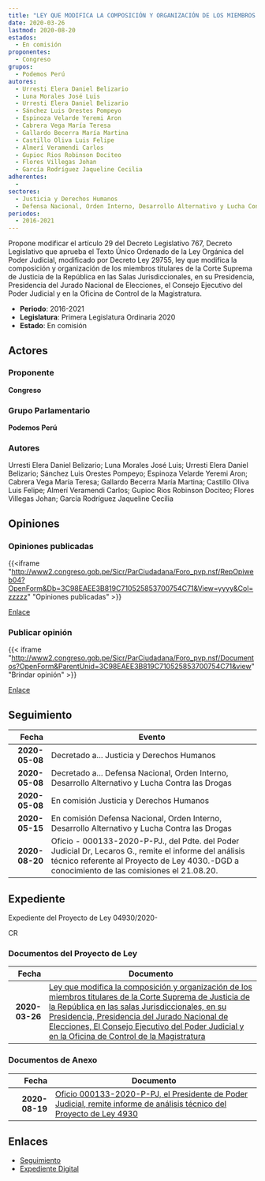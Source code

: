 ```yaml
---
title: "LEY QUE MODIFICA LA COMPOSICIÓN Y ORGANIZACIÓN DE LOS MIEMBROS TITULARES DE LA CORTE SUPREMA DE JUSTICIA DE LA REPÚBLICA EN LAS SALAS JURISDICCIONALES, EN SU PRESIDENCIA, PRESIDENCIA DEL JURADO NACIONAL DE ELECCIONES, EL CONSEJO EJECUTIVO DEL PODER JUDICIAL Y EN LA OFICINA DE CONTROL DE LA MAGISTATURA"
date: 2020-03-26
lastmod: 2020-08-20
estados: 
  - En comisión
proponentes: 
  - Congreso
grupos: 
  - Podemos Perú
autores: 
  - Urresti Elera Daniel Belizario
  - Luna Morales José Luis
  - Urresti Elera Daniel Belizario
  - Sánchez Luis Orestes Pompeyo
  - Espinoza Velarde Yeremi Aron
  - Cabrera Vega María Teresa
  - Gallardo Becerra María Martina
  - Castillo Oliva Luis Felipe
  - Almerí Veramendi Carlos
  - Gupioc Rios Robinson Dociteo
  - Flores Villegas Johan
  - García Rodríguez Jaqueline Cecilia
adherentes: 
  - 
sectores: 
  - Justicia y Derechos Humanos
  - Defensa Nacional, Orden Interno, Desarrollo Alternativo y Lucha Contra las Drogas
periodos: 
  - 2016-2021
---
```


Propone modificar el artículo 29 del Decreto Legislativo 767, Decreto Legislativo que aprueba el Texto Único Ordenado de la Ley Orgánica del Poder Judicial, modificado por Decreto Ley 29755, ley que modifica la composición y organización de los miembros titulares de la Corte Suprema de Justicia de la República en las Salas Jurisdiccionales, en su Presidencia, Presidencia del Jurado Nacional de Elecciones, el Consejo Ejecutivo del Poder Judicial y en la Oficina de Control de la Magistratura.

- **Periodo**: 2016-2021
- **Legislatura**: Primera Legislatura Ordinaria 2020
- **Estado**: En comisión

## Actores

### Proponente

**Congreso**

### Grupo Parlamentario

**Podemos Perú**

### Autores

Urresti Elera Daniel Belizario; Luna Morales José Luis; Urresti Elera Daniel Belizario; Sánchez Luis Orestes Pompeyo; Espinoza Velarde Yeremi Aron; Cabrera Vega María Teresa; Gallardo Becerra María Martina; Castillo Oliva Luis Felipe; Almerí Veramendi Carlos; Gupioc Rios Robinson Dociteo; Flores Villegas Johan; García Rodríguez Jaqueline Cecilia


## Opiniones

### Opiniones publicadas

{{<iframe "http://www2.congreso.gob.pe/Sicr/ParCiudadana/Foro_pvp.nsf/RepOpiweb04?OpenForm&Db=3C98EAEE3B819C710525853700754C71&View=yyyy&Col=zzzzz" "Opiniones publicadas" >}}

[Enlace](http://www2.congreso.gob.pe/Sicr/ParCiudadana/Foro_pvp.nsf/RepOpiweb04?OpenForm&Db=3C98EAEE3B819C710525853700754C71&View=yyyy&Col=zzzzz)
### Publicar opinión

{{< iframe "http://www2.congreso.gob.pe/Sicr/ParCiudadana/Foro_pvp.nsf/Documentos?OpenForm&ParentUnid=3C98EAEE3B819C710525853700754C71&view" "Brindar opinión" >}}

[Enlace](http://www2.congreso.gob.pe/Sicr/ParCiudadana/Foro_pvp.nsf/Documentos?OpenForm&ParentUnid=3C98EAEE3B819C710525853700754C71&view)

## Seguimiento

| Fecha | Evento |
|------:|--------|
| **2020-05-08** | Decretado a... Justicia y Derechos Humanos|
| **2020-05-08** | Decretado a... Defensa Nacional, Orden Interno, Desarrollo Alternativo y Lucha Contra las Drogas|
| **2020-05-08** | En comisión Justicia y Derechos Humanos|
| **2020-05-15** | En comisión Defensa Nacional, Orden Interno, Desarrollo Alternativo y Lucha Contra las Drogas|
| **2020-08-20** | Oficio - 000133-2020-P-PJ., del Pdte. del Poder Judicial Dr, Lecaros G., remite el informe del análisis técnico referente al Proyecto de Ley 4030.-DGD a conocimiento de las comisiones el 21.08.20.|


## Expediente

Expediente del Proyecto de Ley 04930/2020-

CR


### Documentos del Proyecto de Ley

| Fecha | Documento |
|------:|--------|
| **2020-03-26** | [Ley que modifica la composición y organización de los miembros titulares de la Corte Suprema de Justicia de la República en las salas Jurisdiccionales, en su Presidencia, Presidencia del Jurado Nacional de Elecciones, El Consejo Ejecutivo del Poder Judicial y en la Oficina de Control de la Magistratura](http://www.leyes.congreso.gob.pe/Documentos/2016_2021/Proyectos_de_Ley_y_de_Resoluciones_Legislativas/PL04930_20200326.pdf) |

### Documentos de Anexo

| Fecha | Documento |
|------:|--------|
| **2020-08-19** | [Oficio 000133-2020-P-PJ, el Presidente de Poder Judicial, remite informe de análisis técnico del Proyecto de Ley 4930](http://www.leyes.congreso.gob.pe/Documentos/2016_2021/Oficios/Otras_Instituciones/OFICIO-000133_2020-P-PJ.pdf) |

## Enlaces 

- [Seguimiento](http://www2.congreso.gob.pe/Sicr/TraDocEstProc/CLProLey2016.nsf/f7fff46988ca05b1052578e100829cc7/6e831edd3eec147405258538006e851e?OpenDocument)
- [Expediente Digital](http://www2.congreso.gob.pe/Sicr/TraDocEstProc/CLProLey2016.nsf/f7fff46988ca05b1052578e100829cc7/6e831edd3eec147405258538006e851e?OpenDocument&Click=05257FB7005EB655.eb71d0cf91d8294e05256cdf006b5706/$Body/0.1C6C)
